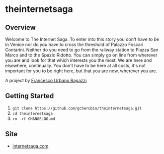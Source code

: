 # theinternetsaga

## Overview
Welcome to The Internet Saga.
To enter into this story you don't have to be in Venice nor do you have to cross the threshold of Palazzo Foscari Contarini.
Neither do you need to go from the railway station to Piazza San Marco and to the Spazio Ridotto. You can simply go on line from wherever you are and look for that which interests you the most. We are here and elsewhere, continually. You don't have to be here at all costs, it's not important for you to be right here, but that you are now, wherever you are.

A project by [Francesco Urbano Ragazzi](http://e-ven.net/)

## Getting Started
1. `git clone https://github.com/gcherubin/theinternetsaga.git`
2. `cd theinternetsaga`
3. `rm -rf CHANGELOG.md`

## Site
- [internetsaga.com](http://www.internetsaga.com/)